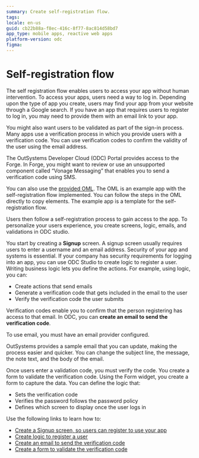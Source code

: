 ```yaml
---
summary: Create self-registration flow. 
tags:
locale: en-us
guid: cb22b88a-f8ec-416c-8f77-8ac814d58bd7
app_type: mobile apps, reactive web apps
platform-version: odc
figma:
---
```


# Self-registration flow

The self registration flow enables users to access your app without human intervention. To access your apps, users need a way to log in. Depending upon the type of app you create, users may find your app from your website through a Google search. If you have an app that requires users to register to log in, you may need to provide them with an email link to your app.

You might also want users to be validated as part of the sign-in process. Many apps use a verification process in which you provide users with a verification code. You can use verification codes to confirm the validity of the user using the email address.

<div class="info" markdown="1">

The OutSystems Developer Cloud (ODC) Portal provides access to the Forge. In Forge, you might want to review or use an unsupported component called “Vonage Messaging” that enables you to send a verification code using SMS.

</div>

You can also use the [provided OML](resources/SelfRegistrationSample.oml). The OML is an example app with the self-registration flow implemented. You can follow the steps in the OML directly to copy elements. The example app is a template for the self-registration flow.

Users then follow a self-registration process to gain access to the app. To personalize your users experience, you create screens, logic, emails, and validations in ODC studio.

You start by creating a **Signup** screen. A signup screen usually requires users to enter a username and an email address. Security of your app and systems is essential. If your company has security requirements for logging into an app, you can use ODC Studio to create logic to register a user. Writing business logic lets you define the actions. For example, using logic, you can:

* Create actions that send emails
* Generate a verification code that gets included in the email to the user
* Verify the verification code the user submits

Verification codes enable you to confirm that the person registering has access to that email. In ODC, you can **create an email to send the verification code**.

<div class="info" markdown="1">

To use email, you must have an email provider configured.

</div>

OutSystems provides a sample email that you can update, making the process easier and quicker. You can change the subject line, the message, the note text, and the body of the email.

Once users enter a validation code, you must verify the code. You create a form to validate the verification code. Using the Form widget, you create a form to capture the data. You can define the logic that:

* Sets the verification code
* Verifies the password follows the password policy
* Defines which screen to display once the user logs in

Use the following links to learn how to:

* [Create a Signup screen, so users can register to use your app](screen.md)
* [Create logic to register a user](logic.md)
* [Create an email to send the verification code](email.md)
* [Create a form to validate the verification code](create-validation-form.md)

